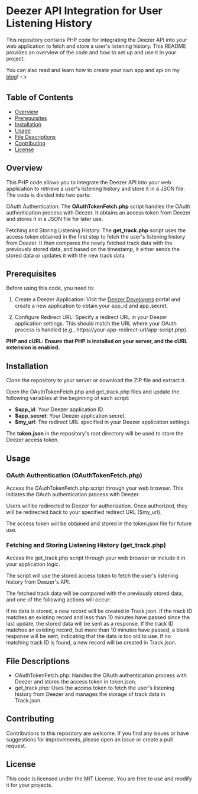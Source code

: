 # Deezer API Integration for User Listening History
This repository contains PHP code for integrating the Deezer API into your web application to fetch and store a user's listening history. This README provides an overview of the code and how to set up and use it in your project.

You can also read and learn how to create your own app and api on my [blog](https://vukmaric.rs/Blog/Deezer%20App%20API%20-%20Now%20Playing%20Card)! 👈

## Table of Contents

- [Overview](#overview)
- [Prerequisites](#prerequisites)
- [Installation](#installation)
- [Usage](#usage)
- [File Descriptions](#file-descriptions)
- [Contributing](#contributing)
- [License](#license)
## Overview
This PHP code allows you to integrate the Deezer API into your web application to retrieve a user's listening history and store it in a JSON file. The code is divided into two parts:

OAuth Authentication: The **OAuthTokenFetch.php** script handles the OAuth authentication process with Deezer. It obtains an access token from Deezer and stores it in a JSON file for later use.

Fetching and Storing Listening History: The **get_track.php** script uses the access token obtained in the first step to fetch the user's listening history from Deezer. It then compares the newly fetched track data with the previously stored data, and based on the timestamp, it either sends the stored data or updates it with the new track data.

## Prerequisites
Before using this code, you need to:

1. Create a Deezer Application: Visit the [Deezer Developers](https://developers.deezer.com/) portal and create a new application to obtain your app_id and app_secret.

2. Configure Redirect URL: Specify a redirect URL in your Deezer application settings. This should match the URL where your OAuth process is handled (e.g., https://your-app-redirect-url/app-script.php).

**PHP and cURL: Ensure that PHP is installed on your server, and the cURL extension is enabled.**

## Installation
Clone the repository to your server or download the ZIP file and extract it.

Open the OAuthTokenFetch.php and get_track.php files and update the following variables at the beginning of each script:

- **$app_id**: Your Deezer application ID.
- **$app_secret**: Your Deezer application secret.
- **$my_url**: The redirect URL specified in your Deezer application settings.

The **token.json** in the repository's root directory will be used to store the Deezer access token.
## Usage
### OAuth Authentication (OAuthTokenFetch.php)
Access the OAuthTokenFetch.php script through your web browser. This initiates the OAuth authentication process with Deezer.

Users will be redirected to Deezer for authorization. Once authorized, they will be redirected back to your specified redirect URL ($my_url).

The access token will be obtained and stored in the token.json file for future use.

### Fetching and Storing Listening History (get_track.php)
Access the get_track.php script through your web browser or include it in your application logic.

The script will use the stored access token to fetch the user's listening history from Deezer's API.

The fetched track data will be compared with the previously stored data, and one of the following actions will occur:

If no data is stored, a new record will be created in Track.json.
If the track ID matches an existing record and less than 10 minutes have passed since the last update, the stored data will be sent as a response.
If the track ID matches an existing record, but more than 10 minutes have passed, a blank response will be sent, indicating that the data is too old to use.
If no matching track ID is found, a new record will be created in Track.json.
## File Descriptions
- OAuthTokenFetch.php: Handles the OAuth authentication process with Deezer and stores the access token in token.json.
- get_track.php: Uses the access token to fetch the user's listening history from Deezer and manages the storage of track data in Track.json.
## Contributing
Contributions to this repository are welcome. If you find any issues or have suggestions for improvements, please open an issue or create a pull request.

## License
This code is licensed under the MIT License. You are free to use and modify it for your projects.
